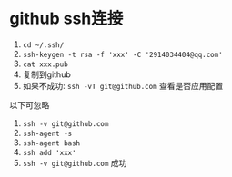# github ssh连接


1. `cd ~/.ssh/`
1. `ssh-keygen -t rsa -f 'xxx' -C '2914034404@qq.com'`
1. `cat xxx.pub`
1. 复制到github
1. 如果不成功: `ssh -vT git@github.com` 查看是否应用配置

以下可忽略
1. `ssh -v git@github.com`
2. `ssh-agent -s`
3. `ssh-agent bash`
4. `ssh add 'xxx'`
5. `ssh -v git@github.com` 成功